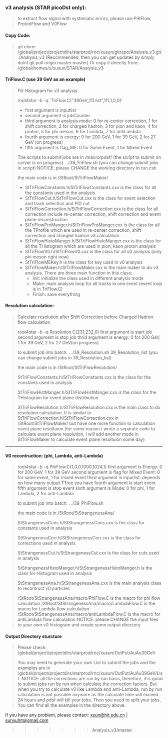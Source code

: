 ### v3 analysis (STAR picoDst only):
> to extract flow signal with systematic errors, please use PiKFlow, ProtonFlow and V0Flow

#### Copy Code:
> git clone /global/project/projectdirs/starprod/rnc/xusun/gitrepo/Analysis_v3.git ./Analysis_v3 (Recommended, then you can get updates by simply doint git pull origin master:master)
> Or copy it directly from: /global/homes/x/xusun/STAR/Analysis_v3

#### TriFlow.C (use 39 GeV as an example)
> Fill Histogram for v3 analysis: 
> 
> root4star -b -q 'TriFlow.C("39GeV_111.list",111,1,0,0)'
> - first argument is inputlist
> - second argument is jobCounter
> - third argument is analysis mode: 0 for re-center correction, 1 for shift correction, 2 for charged hadron, 3 for pion and kaon, 4 for proton, 5 for phi meson, 6 for Lambda, 7 for antiLambda
> - fourth argument is energy: 0 for 200 GeV, 1 for 39 GeV, 2 for 27 GeV (on progress)
> - fifth argument is flag_ME: 0 for Same Event, 1 for Mixed Event
> 
> The scripts to submit jobs are in /macro/pdsf/ (the script to submit on carver is on progress) 
> . ./39_TriFlow.sh (you can change submit jobs in script)
> NOTICE: please CHANGE the working directory in run.csh
> 
> the main code is in /StRoot/StTriFlowMaker/
> 
> - StTriFlowConstants.h/StTriFlowConstants.cxx is the class for all the constants used in the analysis
> - StTriFlowCut.h/StTriFlowCut.cxx is the class for event selection and track selection and PID cut
> - StTriFlowCorrection.h/StTriFlowCorrection.cxx is the class for all correction include re-center correction, shift correction and event plane reconstruction
> - StTriFlowProManger.h/StTriFlowProManger.cxx is the class for all the TProfile which are used in re-center correction, shift correction and charged hadron v3 calculation
> - StTriFlowHistoManger.h/StTriFlowHistoManger.cxx is the class for all the THistogram which are used in pion, kaon proton analysis
> - StTriFlowV0.h/StTriFlowV0.cxx is the class for all v0 analysis (only phi meson right now)
> - StTriFlowMEKey.h is the class for key used in v0 analysis
> - StTriFlowMaker.h/StTriFlowMaker.cxx is the main maker to do v3 analysis. There are three main function in this class:
>   - Init: initialize the class used in different analysis mode
>   - Make: main analysis loop for all tracks in one event (event loop is in TriFlow.C)
>   - Finish: save everything

#### Resolution calculation: 
> Calculate resolution after Shift Correction before Charged Hadron flow calculation
> 
> root4star -b -q Resolution.C\(231,232,0\)
> first argument is start job
> second argument is stop job
> thrid argument is energy: 0 for 200 GeV, 1 for 39 GeV, 2 for 27 GeV(on progress)
> 
> to submit job into batch:
> . ./39_Resolution.sh 39_Resolution_list (you can change submit jobs in 39_Resolution_list)
> 
> the main code is in /StRoot/StTriFlowResolution/
> 
> StTriFlowConstants.h/StTriFlowConstants.cxx is the class for the constants used in analysis
> 
> StTriFlowHistManger.h/StTriFlowHistManger.cxx is the class for the THistogram for event plane distribution
> 
> StTriFlowResolution.h/StTriFlowResolution.cxx is the main class to do resolution calculation. It is similar to StTriFlowCorrection.h/StTriFlowCorrection.cxx in /StRoot/StTriFlowMaker/ but have one more function to calculation event plane resoltuion (for some reason I wrote a separate code to calculate event plane resolution, I will add another mode in StTriFlowMaker to calculate event plane resoltuion some day)

------------------------------------------------------------------------

#### V0 recontruction: (phi, Lambda, anti-Lambda)

> root4star -b -q PhiFlow.C\(1,0,0,1000,1024,1\)
> first argument is Energy: 0 for 200 GeV, 1 for 39 GeV
> second argument is flag for Mixed Event: 0 for same event, 1 for mixed event
> third argument is inputlist: depends on how many output TTree you have
> fourth argument is start event
> fifth argument is stop event
> sixth argument is Mode: 0 for phi, 1 for Lambda, 2 for anti-Lambda
> 
> to submit job into batch:
> . ./39_PhiFlow.sh
> 
> the main code is in /StRoot/StStrangenessAna/
> 
> StStrangenessCons.h/StStrangenessCons.cxx is the class for constants used in analysis
> 
> StStrangenessCorr.h/StStrangenessCorr.cxx is the class for corrections used in analysis
> 
> StStrangenessCut.h/StStrangenessCut.cxx is the class for cuts used in analysis
> 
> StStrangenessHistoManger.h/StStrangenessHistoManger.h is the class for Histogram used in analysis
> 
> StStrangenessAna.h/StStrangenessAna.cxx is the main analysis class to recontruct v0 particles
> 
> /StRoot/StStrangenessAna/macro/PhiFlow.C is the macro for phi flow calculation
> /StRoot/StStrangenessAna/macro/LambdaFlow.C is the macro for Lambda flow calculation
> /StRoot/StStrangenessAna/macro/antiLambdaFlow.C is the macro for antiLambda flow calculation
> NOTICE: please CHANGE the input files to your own v0 histogram and create some output directory

#### Output Directory sturcture

> Please check: /global/project/projectdirs/starprod/rnc/xusun/OutPut/AuAu39GeV
> 
> You may need to generate your own List to submit the jobs and the examples are in /global/project/projectdirs/starprod/rnc/xusun/OutPut/AuAu39GeV/List.
> NOTICE: all the corrections are run by run basis, therefore, it is good to submit jobs run by run when calculate the correction factors. But when you try to calculate v0 like Lambda and anti-Lambda, run by run calculation is not possible anymore as the calculate time will exceed 24 hours and pdsf will kill your jobs. Then you need to split your jobs. You can find all the examples in the directory above.

If you have any problem, please contact: xsun@hit.edu.cn | sunxuhit@gmail.com
>>>>>>> Analysis_v3/master
